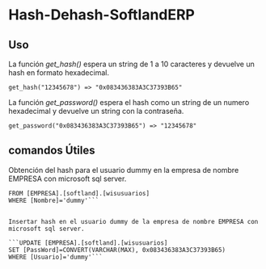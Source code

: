 Hash-Dehash-SoftlandERP
======


## Uso
La función *get_hash()* espera un string de 1 a 10 caracteres y devuelve un hash en formato hexadecimal.

```get_hash("12345678") => "0x083436383A3C37393B65"```

La función *get_password()* espera el hash como un string de un numero hexadecimal y devuelve un string con la contraseña.

```get_password("0x083436383A3C37393B65") => "12345678"```

## comandos Útiles

Obtención del hash para el usuario dummy en la empresa de nombre EMPRESA con microsoft sql server.

```SELECT cast([PassWord] as varbinary(10))
FROM [EMPRESA].[softland].[wisusuarios]
WHERE [Nombre]='dummy'```


Insertar hash en el usuario dummy de la empresa de nombre EMPRESA con microsoft sql server.

```UPDATE [EMPRESA].[softland].[wisusuarios]
SET [PassWord]=CONVERT(VARCHAR(MAX), 0x083436383A3C37393B65)
WHERE [Usuario]='dummy'```
